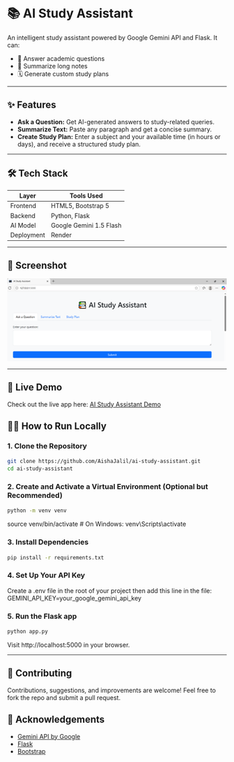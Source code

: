 # 📚 AI Study Assistant

An intelligent study assistant powered by Google Gemini API and Flask. It can:

- 💬 Answer academic questions
- 📝 Summarize long notes
- 🗓️ Generate custom study plans

---

## ✨ Features

- **Ask a Question:** Get AI-generated answers to study-related queries.
- **Summarize Text:** Paste any paragraph and get a concise summary.
- **Create Study Plan:** Enter a subject and your available time (in hours or days), and receive a structured study plan.

---

## 🛠️ Tech Stack

| Layer      | Tools Used              |
|------------|-------------------------|
| Frontend   | HTML5, Bootstrap 5      |
| Backend    | Python, Flask           |
| AI Model   | Google Gemini 1.5 Flash |
| Deployment | Render                  |

---

## 📸 Screenshot

![alt text](image.png)

---

## 🔗 Live Demo

Check out the live app here: [AI Study Assistant Demo](https://your-deployment-link.com)


## 🧑‍💻 How to Run Locally

### 1. Clone the Repository

```bash
git clone https://github.com/AishaJalil/ai-study-assistant.git
cd ai-study-assistant
```
### 2. Create and Activate a Virtual Environment (Optional but Recommended)
```bash
python -m venv venv
```
source venv/bin/activate  # On Windows: venv\Scripts\activate

### 3. Install Dependencies
```bash
pip install -r requirements.txt
```
### 4. Set Up Your API Key

Create a .env file in the root of your project
then add this line in the file:
GEMINI_API_KEY=your_google_gemini_api_key

### 5. Run the Flask app
```bash
python app.py
```
Visit http://localhost:5000 in your browser.   

---

## 🤝 Contributing

Contributions, suggestions, and improvements are welcome! Feel free to fork the repo and submit a pull request.

## 🙏 Acknowledgements

- [Gemini API by Google](https://ai.google.dev/)
- [Flask](https://flask.palletsprojects.com/)
- [Bootstrap](https://getbootstrap.com/)



